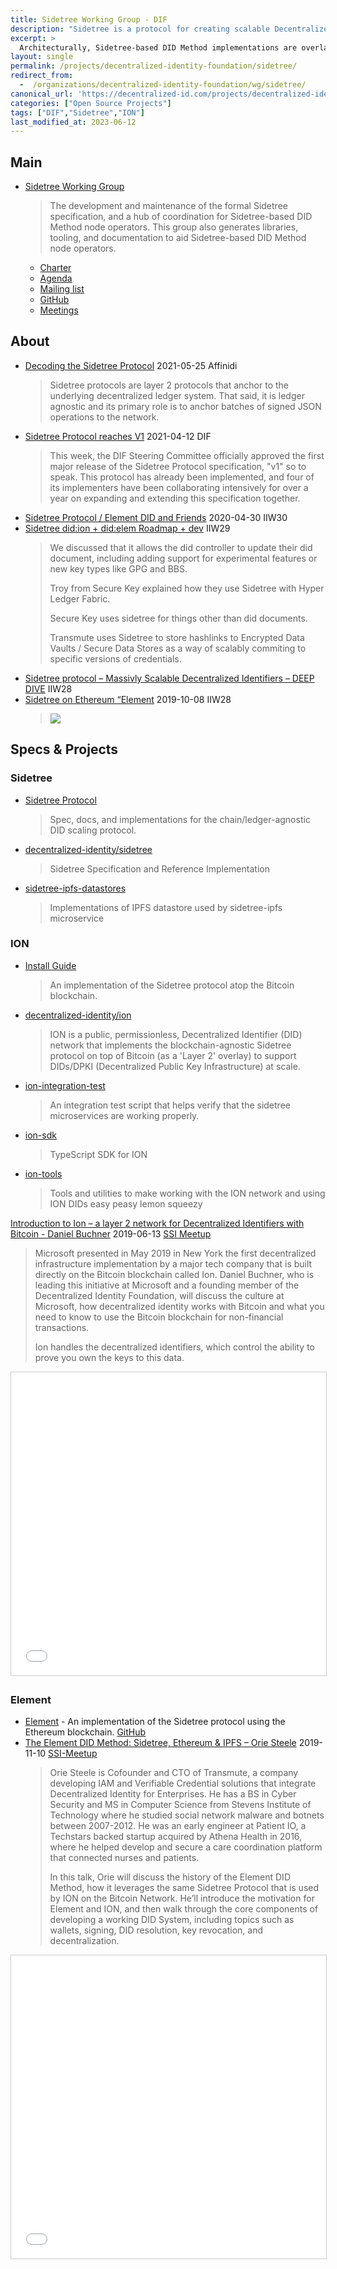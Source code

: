 ```yaml
---
title: Sidetree Working Group - DIF
description: "Sidetree is a protocol for creating scalable Decentralized Identifier networks that can run atop any existing decentralized anchoring system"
excerpt: >
  Architecturally, Sidetree-based DID Method implementations are overlay networks composed of independent peer nodes (Sidetree nodes) that interact with an underlying decentralized anchoring system (as illustrated under Network Topology) to write, observe, and process replicated DID PKI state operations using deterministic protocol rules that produce an eventually strongly consistent view of all DIDs in the network. 
layout: single
permalink: /projects/decentralized-identity-foundation/sidetree/
redirect_from:
  -  /organizations/decentralized-identity-foundation/wg/sidetree/
canonical_url: 'https://decentralized-id.com/projects/decentralized-identity-foundation/sidetree/'
categories: ["Open Source Projects"]
tags: ["DIF","Sidetree","ION"]
last_modified_at: 2023-06-12
---
```


## Main
* [Sidetree Working Group](https://identity.foundation/working-groups/sidetree.html)
  > The development and maintenance of the formal Sidetree specification, and a hub of coordination for Sidetree-based DID Method node operators. This group also generates libraries, tooling, and documentation to aid Sidetree-based DID Method node operators.
  - [Charter](https://github.com/decentralized-identity/org/blob/master/Org%20documents/WG%20documents/DIF_Sidetree_WG_charter_v1.pdf)
  - [Agenda](https://github.com/decentralized-identity/sidetree/blob/master/agenda.md) 
  - [Mailing list](https://lists.identity.foundation/g/sidetree-wg) 
  - [GitHub](https://github.com/topics/wg-sidetree) 
  - [Meetings](https://docs.google.com/spreadsheets/d/1wgccmMvIImx30qVE9GhRKWWv3vmL2ZyUauuKx3IfRmA/edit#gid=1343983492)

## About

* [Decoding the Sidetree Protocol](https://academy.affinidi.com/decoding-the-sidetree-protocol-18d8bfa39257) 2021-05-25 Affinidi
  > Sidetree protocols are layer 2 protocols that anchor to the underlying decentralized ledger system. That said, it is ledger agnostic and its primary role is to anchor batches of signed JSON operations to the network.
* [Sidetree Protocol reaches V1](https://blog.identity.foundation/sidetree-protocol-reaches-v1/) 2021-04-12 DIF
  > This week, the DIF Steering Committee officially approved the first major release of the Sidetree Protocol specification, "v1" so to speak. This protocol has already been implemented, and four of its implementers have been collaborating intensively for over a year on expanding and extending this specification together.
- [Sidetree Protocol / Element DID and Friends](https://iiw.idcommons.net/Sidetree_Protocol_/_Element_DID_and_Friends) 2020-04-30 IIW30
- [Sidetree did:ion + did:elem Roadmap + dev](https://iiw.idcommons.net/Sidetree_did:ion_%2B_did:elem_Roadmap_%2B_dev) IIW29
  > We discussed that it allows the did controller to update their did document, including adding support for experimental features or new key types like GPG and BBS.
  > 
  > Troy from Secure Key explained how they use Sidetree with Hyper Ledger Fabric.
  > 
  > Secure Key uses sidetree for things other than did documents.
  > 
  > Transmute uses Sidetree to store hashlinks to Encrypted Data Vaults / Secure Data Stores as a way of scalably commiting to specific versions of credentials. 
- [Sidetree protocol – Massivly Scalable Decentralized Identifiers – DEEP DIVE](https://iiw.idcommons.net/Sidetree_protocol_%E2%80%93_Massivly_Scalable_Decentralized_Identifiers_%E2%80%93_DEEP_DIVE) IIW28
- [Sidetree on Ethereum “Element](https://iiw.idcommons.net/Sidetree_on_Ethereum_%E2%80%9CElement) 2019-10-08 IIW28
  > ![](https://iiw.idcommons.net/images/e/ea/IIW29_TH_15H_Sidetree_DID-ion%2Bdid-elem_Roadmap_%26_Dev%281%29.jpg)

## Specs & Projects
### Sidetree
* [Sidetree Protocol](https://identity.foundation/sidetree/spec/) 
  > Spec, docs, and implementations for the chain/ledger-agnostic DID scaling protocol.
* [decentralized-identity/sidetree](https://github.com/decentralized-identity/sidetree)
  > Sidetree Specification and Reference Implementation
* [sidetree-ipfs-datastores](https://github.com/decentralized-identity/sidetree-ipfs-datastores) 
  > Implementations of IPFS datastore used by sidetree-ipfs microservice

### ION
* [Install Guide](https://github.com/decentralized-identity/ion/blob/master/install-guide.md)
  >  An implementation of the Sidetree protocol atop the Bitcoin blockchain. 
* [decentralized-identity/ion](https://github.com/decentralized-identity/ion)
  > ION is a public, permissionless, Decentralized Identifier (DID) network that implements the blockchain-agnostic Sidetree protocol on top of Bitcoin (as a 'Layer 2' overlay) to support DIDs/DPKI (Decentralized Public Key Infrastructure) at scale.
* [ion-integration-test](https://github.com/decentralized-identity/ion-integration-test) 
  > An integration test script that helps verify that the sidetree microservices are working properly.
* [ion-sdk](https://github.com/decentralized-identity/ion-sdk) 
  > TypeScript SDK for ION
* [ion-tools](https://github.com/decentralized-identity/ion-tools)
  > Tools and utilities to make working with the ION network and using ION DIDs easy peasy lemon squeezy

[Introduction to Ion – a layer 2 network for Decentralized Identifiers with Bitcoin - Daniel Buchner](https://www.slideshare.net/SSIMeetup/introduction-to-ion-a-layer-2-network-for-decentralized-identifiers-with-bitcoin-daniel-buchner) 2019-06-13 [SSI Meetup](https://ssimeetup.org/introduction-ion-layer-2-network-decentralized-identifiers-bitcoin-daniel-buchner-webinar-29/)
  > Microsoft presented in May 2019 in New York the first decentralized infrastructure implementation by a major tech company that is built directly on the Bitcoin blockchain called Ion. Daniel Buchner, who is leading this initiative at Microsoft and a founding member of the Decentralized Identity Foundation, will discuss the culture at Microsoft, how decentralized identity works with Bitcoin and what you need to know to use the Bitcoin blockchain for non-financial transactions.
  > 
  > Ion handles the decentralized identifiers, which control the ability to prove you own the keys to this data.

<iframe src="//www.slideshare.net/slideshow/embed_code/key/e4v6fZdFL5fdu3" width="595" height="485" frameborder="0" marginwidth="0" marginheight="0" scrolling="no" style="border:1px solid #CCC; border-width:1px; margin-bottom:5px; max-width: 100%;" allowfullscreen> </iframe> 

### Element
* [Element](https://element-did.com/) - An implementation of the Sidetree protocol using the Ethereum blockchain. [GitHub](https://github.com/decentralized-identity/element)
* [The Element DID Method: Sidetree, Ethereum &amp; IPFS – Orie Steele](https://www.slideshare.net/SSIMeetup/the-element-did-method-sidetree-ethereum-ipfs-orie-steele) 2019-11-10 [SSI-Meetup](https://ssimeetup.org/element-did-method-sidetree-ethereum-ipfs-orie-steele-webinar-31/)
  > Orie Steele is Cofounder and CTO of Transmute, a company developing IAM and Verifiable Credential solutions that integrate Decentralized Identity for Enterprises. He has a BS in Cyber Security and MS in Computer Science from Stevens Institute of Technology where he studied social network malware and botnets between 2007-2012. He was an early engineer at Patient IO, a Techstars backed startup acquired by Athena Health in 2016, where he helped develop and secure a care coordination platform that connected nurses and patients.
  > 
  > In this talk, Orie will discuss the history of the Element DID Method, how it leverages the same Sidetree Protocol that is used by ION on the Bitcoin Network. He’ll introduce the motivation for Element and ION, and then walk through the core components of developing a working DID System, including topics such as wallets, signing, DID resolution, key revocation, and decentralization.

<iframe src="//www.slideshare.net/slideshow/embed_code/key/2ct2imQLUnzp1j" width="595" height="485" frameborder="0" marginwidth="0" marginheight="0" scrolling="no" style="border:1px solid #CCC; border-width:1px; margin-bottom:5px; max-width: 100%;" allowfullscreen> </iframe> 
